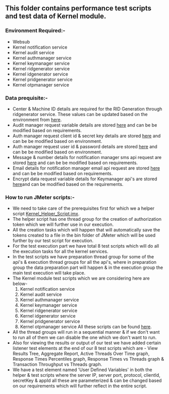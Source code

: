 ## This folder contains performance test scripts and test data of Kernel module.

### Environment Required:-
* Websub
* Kernel notification service
* Kernel audit service
* Kernel authmanager service
* Kernel keymanager service
* Kernel ridgenerator service
* Kernel idgenerator service
* Kernel pridgenerator service
* Kernel otpmanager service

### Data prequisite:-
* Center & Machine ID details are required for the RID Generation through ridgenerator service. These values can be updated based on the environment from [here](https://github.com/mosip/mosip-performance-tests-mt/blob/1.1.5/commons/kernel/support-files/Center-MachineIDValues.csv).
* Audit manager request variable details are stored [here](https://github.com/mosip/mosip-performance-tests-mt/blob/1.1.5/commons/kernel/support-files/auditManagerRequestDetails.csv) and can be be modified based on requirements.
* Auth manager request client id & secret key details are stored [here](https://github.com/mosip/mosip-performance-tests-mt/blob/1.1.5/commons/kernel/support-files/authManagerClientIdSecretKeyDetails.csv) and can be be modified based on environment.
* Auth manager request user id & password details are stored [here](https://github.com/mosip/mosip-performance-tests-mt/blob/1.1.5/commons/kernel/support-files/authManagerUserIdPasswordDetails.csv) and can be be modified based on environment.
* Message & number details for notification manager sms api request are stored [here](https://github.com/mosip/mosip-performance-tests-mt/blob/1.1.5/commons/kernel/support-files/messageAndNumberDetails.csv) and can be be modified based on requirements.
* Email details for notification manager email api request are stored [here](https://github.com/mosip/mosip-performance-tests-mt/blob/1.1.5/commons/kernel/support-files/emailDetails.csv) and can be be modified based on requirements.
* Encrypt data request variable details for Keymanager api's are stored [here](https://github.com/mosip/mosip-performance-tests-mt/blob/1.1.5/commons/kernel/support-files/encryptDataRequestVariations.csv)and can be modified based on the requirements.

### How to run JMeter scripts:-
* We need to take care of the prerequisites first for which we a helper script [Kernel_Helper_Script.jmx](https://github.com/mosip/mosip-performance-tests-mt/blob/1.1.5/commons/kernel/scripts/Kernel_Helper_Script.jmx).
* The helper script has one thread group for the creation of authorization token which we will further use in our execution.
* All the creation tasks which will happen that will automatically save the tokens created to a file in the bin folder of JMeter which will be used further by our test script for execution.
* For the test execution part we have total 8 test scripts which will do all the execution tasks for all the kernel services.
* In the test scripts we have preparation thread group for some of the api's & execution thread groups for all the api's, where in preparation group the data preparation part will happen & in the execution group the main test execution will take place.
* The Kernel module test scripts which we are considering here are below-
   1. Kernel notification service
   2. Kernel audit service
   3. Kernel authmanager service
   4. Kernel keymanager service
   5. Kernel ridgenerator service
   6. Kernel idgenerator service
   7. Kernel pridgenerator service
   8. Kernel otpmanager service
  All these scripts can be found [here](https://github.com/mosip/mosip-performance-tests-mt/tree/1.1.5/commons/kernel/scripts).
* All the thread groups will run in a sequential manner & if we don't want to run all of them we can disable the one which we don't want to run.
* Also for viewing the results or output of our test we have added certain listener test elements at the end of our 8 test scripts which are - View Results Tree, Aggregate Report, Active Threads Over Time graph, Response Times Percentiles graph, Response Times vs Threads graph & Transaction Throughput vs Threads graph.
* We have a test element named 'User Defined Variables' in both the helper & test scripts where the server IP, server port, protocol, clientId, secretKey & appId all these are parameterized & can be changed based on our requirements which will further reflect in the entire script.